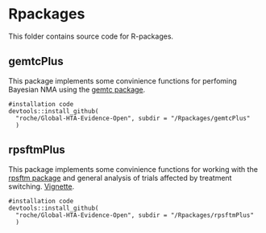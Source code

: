 
# Rpackages

This folder contains source code for R-packages.


## gemtcPlus

This package implements some convinience functions for perfoming Bayesian NMA using the [gemtc package](https://github.com/gertvv/gemtc/). 

```
#installation code
devtools::install_github(
  "roche/Global-HTA-Evidence-Open", subdir = "/Rpackages/gemtcPlus"
  )
```

## rpsftmPlus

This package implements some convinience functions for working with the [rpsftm package](https://cran.r-project.org/web/packages/rpsftm/) and general analysis of trials affected by treatment switching. [Vignette](rpsftmPlus/inst/doc/rpsftmPlus-vignette.pdf).

```
#installation code
devtools::install_github(
  "roche/Global-HTA-Evidence-Open", subdir = "/Rpackages/rpsftmPlus"
  )
```


